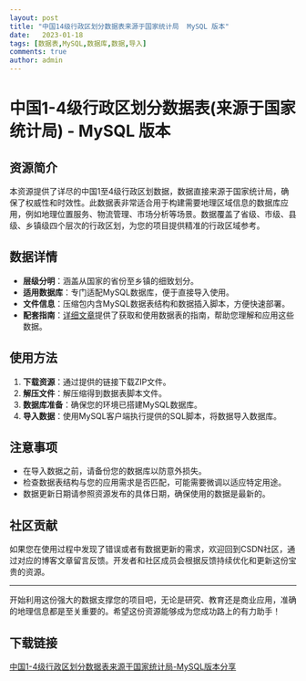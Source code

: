 ```yaml
---
layout: post
title: "中国14级行政区划分数据表来源于国家统计局  MySQL 版本"
date:   2023-01-18
tags: [数据表,MySQL,数据库,数据,导入]
comments: true
author: admin
---
```

# 中国1-4级行政区划分数据表(来源于国家统计局) - MySQL 版本

## 资源简介

本资源提供了详尽的中国1至4级行政区划数据，数据直接来源于国家统计局，确保了权威性和时效性。此数据表非常适合用于构建需要地理区域信息的数据库应用，例如地理位置服务、物流管理、市场分析等场景。数据覆盖了省级、市级、县级、乡镇级四个层次的行政区划，为您的项目提供精准的行政区域参考。

## 数据详情

- **层级分明**：涵盖从国家的省份至乡镇的细致划分。
- **适用数据库**：专门适配MySQL数据库，便于直接导入使用。
- **文件信息**：压缩包内含MySQL数据表结构和数据插入脚本，方便快速部署。
- **配套指南**：[详细文章](https://blog.csdn.net/qq_36924683/article/details/90691177)提供了获取和使用数据表的指南，帮助您理解和应用这些数据。

## 使用方法

1. **下载资源**：通过提供的链接下载ZIP文件。
2. **解压文件**：解压缩得到数据表脚本文件。
3. **数据库准备**：确保您的环境已搭建MySQL数据库。
4. **导入数据**：使用MySQL客户端执行提供的SQL脚本，将数据导入数据库。

## 注意事项

- 在导入数据之前，请备份您的数据库以防意外损失。
- 检查数据表结构与您的应用需求是否匹配，可能需要微调以适应特定用途。
- 数据更新日期请参照资源发布的具体日期，确保使用的数据是最新的。

## 社区贡献

如果您在使用过程中发现了错误或者有数据更新的需求，欢迎回到CSDN社区，通过对应的博客文章留言反馈。开发者和社区成员会根据反馈持续优化和更新这份宝贵的资源。

---

开始利用这份强大的数据支撑您的项目吧，无论是研究、教育还是商业应用，准确的地理信息都是至关重要的。希望这份资源能够成为您成功路上的有力助手！

## 下载链接

[中国1-4级行政区划分数据表来源于国家统计局-MySQL版本分享](https://pan.quark.cn/s/9effd28809e5)